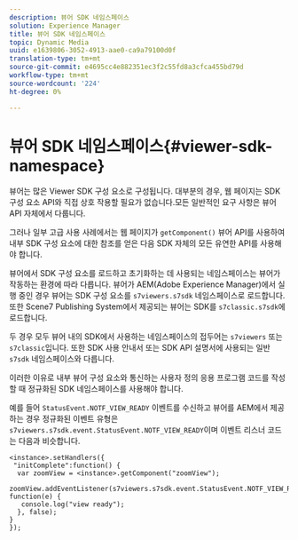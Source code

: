 ```yaml
---
description: 뷰어 SDK 네임스페이스
solution: Experience Manager
title: 뷰어 SDK 네임스페이스
topic: Dynamic Media
uuid: e1639806-3052-4913-aae0-ca9a79100d0f
translation-type: tm+mt
source-git-commit: e4695cc4e882351ec3f2c55fd8a3cfca455bd79d
workflow-type: tm+mt
source-wordcount: '224'
ht-degree: 0%

---
```



# 뷰어 SDK 네임스페이스{#viewer-sdk-namespace}

뷰어는 많은 Viewer SDK 구성 요소로 구성됩니다. 대부분의 경우, 웹 페이지는 SDK 구성 요소 API와 직접 상호 작용할 필요가 없습니다.모든 일반적인 요구 사항은 뷰어 API 자체에서 다룹니다.

그러나 일부 고급 사용 사례에서는 웹 페이지가 `getComponent()` 뷰어 API를 사용하여 내부 SDK 구성 요소에 대한 참조를 얻은 다음 SDK 자체의 모든 유연한 API를 사용해야 합니다.

뷰어에서 SDK 구성 요소를 로드하고 초기화하는 데 사용되는 네임스페이스는 뷰어가 작동하는 환경에 따라 다릅니다. 뷰어가 AEM(Adobe Experience Manager)에서 실행 중인 경우 뷰어는 SDK 구성 요소를 `s7viewers.s7sdk` 네임스페이스로 로드합니다. 또한 Scene7 Publishing System에서 제공되는 뷰어는 SDK를 `s7classic.s7sdk`에 로드합니다.

두 경우 모두 뷰어 내의 SDK에서 사용하는 네임스페이스의 접두어는 `s7viewers` 또는 `s7classic`입니다. 또한 SDK 사용 안내서 또는 SDK API 설명서에 사용되는 일반 `s7sdk` 네임스페이스와 다릅니다.

이러한 이유로 내부 뷰어 구성 요소와 통신하는 사용자 정의 응용 프로그램 코드를 작성할 때 정규화된 SDK 네임스페이스를 사용해야 합니다.

예를 들어 `StatusEvent.NOTF_VIEW_READY` 이벤트를 수신하고 뷰어를 AEM에서 제공하는 경우 정규화된 이벤트 유형은 `s7viewers.s7sdk.event.StatusEvent.NOTF_VIEW_READY`이며 이벤트 리스너 코드는 다음과 비슷합니다.

```
<instance>.setHandlers({ 
 "initComplete":function() { 
  var zoomView = <instance>.getComponent("zoomView"); 
   zoomView.addEventListener(s7viewers.s7sdk.event.StatusEvent.NOTF_VIEW_READY, function(e) { 
   console.log("view ready"); 
  }, false); 
} 
});
```

